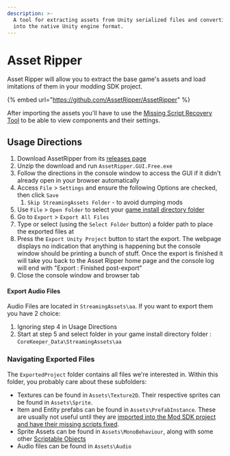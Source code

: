 ```yaml
---
description: >-
  A tool for extracting assets from Unity serialized files and converting them
  into the native Unity engine format.
---
```


# Asset Ripper

Asset Ripper will allow you to extract the base game's assets and load imitations of them in your modding SDK project.&#x20;

{% embed url="https://github.com/AssetRipper/AssetRipper" %}

After importing the assets you'll have to use the [Missing Script Recovery Tool](ng-tools-missing-script-recovery.md) to be able to view components and their settings.&#x20;

## Usage Directions

1. Download AssetRipper from its [releases page](https://github.com/AssetRipper/AssetRipper/releases)
2. Unzip the download and run `AssetRipper.GUI.Free.exe`
3. Follow the directions in the console window to access the GUI if it didn't already open in your browser automatically
4. Access `File` > `Settings` and ensure the following Options are checked, then click `Save`
   1. `Skip StreamingAssets Folder` - to avoid dumping mods
5. Use `File` > `Open Folder` to select your [game install directory folder](../../concepts/important-folder-paths.md#game-install-directory)
6. Go to `Export` > `Export All Files`&#x20;
7. Type or select (using the `Select Folder` button) a folder path to place the exported files at
8. Press the `Export Unity Project` button to start the export. The webpage displays no indication that anything is happening but the console window should be printing a bunch of stuff. Once the export is finished it will take you back to the Asset Ripper home page and the console log will end with "Export : Finished post-export"
9. Close the console window and browser tab

#### Export Audio Files

Audio Files are located in `StreamingAssets\aa`. If you want to export them you have 2 choice:

1. Ignoring step 4 in Usage Directions
2. Start at step 5 and select folder in your game install directory folder : `CoreKeeper_Data\StreamingAssets\aa`

### Navigating Exported Files

The `ExportedProject` folder contains all files we're interested in. Within this folder, you probably care about these subfolders:

* Textures can be found in `Assets\Texture2D`. Their respective sprites can be found in `Assets\Sprite`.
* Item and Entity prefabs can be found in `Assets\PrefabInstance`. These are usually not useful until they are [imported into the Mod SDK project and have their missing scripts fixed](../inspecting-base-game-content/importing-ripped-assets-to-your-editor.md).
* Sprite Assets can be found in `Assets\MonoBehaviour`, along with some other [Scriptable Objects](../../concepts/technologies-and-tools.md#scriptable-object)
* Audio files can be found in `Assets\Audio`

